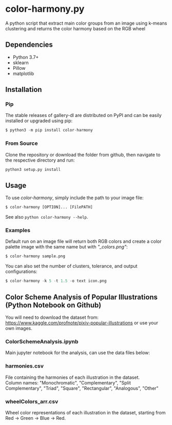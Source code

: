 # color-harmony.py
A python script that extract main color groups from an image using k-means clustering and returns the color harmony based on the RGB wheel  

## Dependencies
* Python 3.7+
* sklearn
* Pillow
* matplotlib

## Installation
### Pip
The stable releases of gallery-dl are distributed on PyPI and can be easily installed or upgraded using pip:  
```python
$ python3 -m pip install color-harmony
```

### From Source
Clone the repository or download the folder from github, then navigate to the respective directory and run:
```python
python3 setup.py install
```

## Usage
To use *color-harmony*, simply include the path to your image file:  
```python
$ color-harmony [OPTION]... [FilePATH]
```
See also ```python color-harmony --help```.  

### Examples
Default run on an image file will return both RGB colors and create a color palette image with the same name but with *"_colors.png"*:  
```python
$ color-harmony sample.png
```
You can also set the number of clusters, tolerance, and output configurations:
```python
$ color-harmony -k 5 -t 1.5 -o text icon.png
```

## Color Scheme Analysis of Popular Illustrations (Python Notebook on Github)
You will need to download the dataset from: https://www.kaggle.com/profnote/pixiv-popular-illustrations or use your own images.

### ColorSchemeAnalysis.ipynb
Main jupyter notebook for the analysis, can use the data files below:  

### harmonies.csv
File containing the harmonies of each illustration in the dataset.  
Column names: "Monochromatic", "Complementary", "Split Complementary", "Triad", "Square", "Rectangular", "Analogous", "Other"

### wheelColors_arr.csv
Wheel color representations of each illustration in the dataset, starting from Red -> Green -> Blue -> Red.
